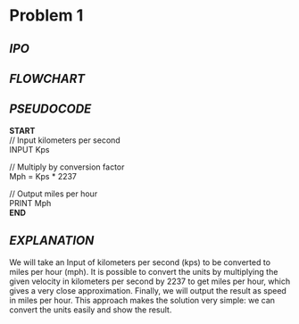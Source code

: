 # Problem 1

## *IPO*

## *FLOWCHART*

## *PSEUDOCODE*

**START**\
  // Input kilometers per second\
  INPUT Kps
  
  // Multiply by conversion factor\
  Mph = Kps * 2237
  
  // Output miles per hour\
  PRINT Mph\
**END**

## *EXPLANATION*

We will take an Input of kilometers per second (kps) to be converted to miles per hour (mph). It is possible to convert the units by multiplying the given velocity in kilometers per second by 2237 to get miles per hour, which gives a very close approximation. Finally, we will output the result as speed in miles per hour. This approach makes the solution very simple: we can convert the units easily and show the result.
